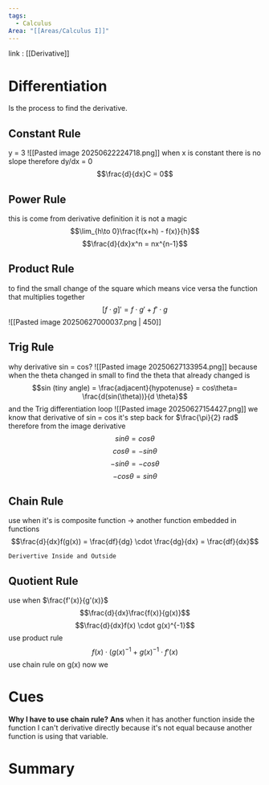 ```yaml
---
tags:
  - Calculus
Area: "[[Areas/Calculus I]]"
---
```

link : [[Derivative]]
# Differentiation
Is the process to find the derivative.
## Constant Rule
y = 3
![[Pasted image 20250622224718.png]]
when x is constant there is no slope therefore dy/dx = 0
$$\frac{d}{dx}C = 0$$
## Power Rule
this is come from derivative definition it is not a magic 
$$\lim_{h\to 0}\frac{f(x+h) - f(x)}{h}$$
$$\frac{d}{dx}x^n = nx^{n-1}$$
## Product Rule
to find the small change of the square which means vice versa the function that multiplies together
$$[f \cdot g]' = f \cdot g' + f' \cdot g$$
![[Pasted image 20250627000037.png | 450]]
## Trig Rule
why derivative sin = cos?
![[Pasted image 20250627133954.png]]
because when the theta changed in small to find the theta that already changed is 
$$sin (tiny angle) = \frac{adjacent}{hypotenuse} = cos\theta= \frac{d(sin(\theta))}{d \theta}$$
and the Trig differentiation loop
![[Pasted image 20250627154427.png]]
we know that derivative of sin = cos it's step back for $\frac{\pi}{2} rad$ 
therefore from the image
derivative
$$sin\theta = cos\theta$$
$$cos\theta = -sin\theta$$
$$-sin\theta = -cos\theta$$
$$-cos\theta = sin\theta$$
## Chain Rule
use when it's is composite function -> another function embedded in functions
$$\frac{d}{dx}f(g(x)) = \frac{df}{dg} \cdot \frac{dg}{dx} = \frac{df}{dx}$$
```
Derivertive Inside and Outside
```
## Quotient Rule
use when $\frac{f'(x)}{g'(x)}$ 
$$\frac{d}{dx}\frac{f(x)}{g(x)}$$
$$\frac{d}{dx}f(x) \cdot g(x)^{-1}$$
use product rule
$$f(x) \cdot(g(x)^{-1} + g(x)^{-1} \cdot f'(x)$$
use chain rule on g(x) now we
# Cues
**Why I have to use chain rule?**
**Ans** when it has another function inside the function I can't derivative directly because it's not equal because another function is using that variable.
# Summary
```

```